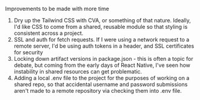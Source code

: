 Improvements to be made with more time
1. Dry up the Tailwind CSS with CVA, or something of that nature. Ideally, I'd like CSS to come from a shared, reusable module so that styling is consistent across a project.
2. SSL and auth for fetch requests. If I were using a network request to a remote server, I'd be using auth tokens in a header, and SSL certificates for security
3. Locking down artifact versions in package.json - this is often a topic for debate, but coming from the early days of React Native, I've seen how instability in shared resources can get problematic.
4. Adding a local .env file to the project for the purposes of working on a shared repo, so that accidental username and password submissions aren't made to a remote repository via checking them into .env file.